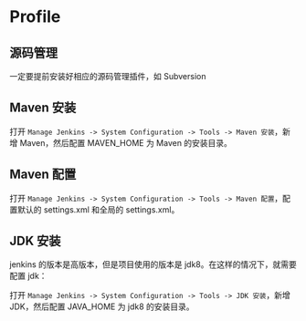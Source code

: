 # Profile

## 源码管理

一定要提前安装好相应的源码管理插件，如 Subversion

## Maven 安装

打开 ```Manage Jenkins -> System Configuration -> Tools -> Maven 安装```，新增 Maven，然后配置 MAVEN_HOME 为 Maven 的安装目录。

## Maven 配置

打开 ```Manage Jenkins -> System Configuration -> Tools -> Maven 配置```，配置默认的 settings.xml 和全局的 settings.xml。

## JDK 安装

jenkins 的版本是高版本，但是项目使用的版本是 jdk8。在这样的情况下，就需要配置 jdk：

打开 ```Manage Jenkins -> System Configuration -> Tools -> JDK 安装```，新增 JDK，然后配置 JAVA_HOME 为 jdk8 的安装目录。

